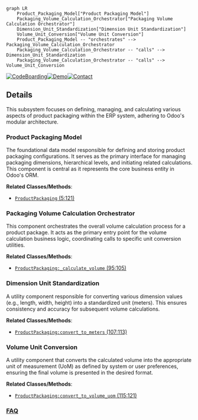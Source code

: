 ```mermaid
graph LR
    Product_Packaging_Model["Product Packaging Model"]
    Packaging_Volume_Calculation_Orchestrator["Packaging Volume Calculation Orchestrator"]
    Dimension_Unit_Standardization["Dimension Unit Standardization"]
    Volume_Unit_Conversion["Volume Unit Conversion"]
    Product_Packaging_Model -- "orchestrates" --> Packaging_Volume_Calculation_Orchestrator
    Packaging_Volume_Calculation_Orchestrator -- "calls" --> Dimension_Unit_Standardization
    Packaging_Volume_Calculation_Orchestrator -- "calls" --> Volume_Unit_Conversion
```

[![CodeBoarding](https://img.shields.io/badge/Generated%20by-CodeBoarding-9cf?style=flat-square)](https://github.com/CodeBoarding/GeneratedOnBoardings)[![Demo](https://img.shields.io/badge/Try%20our-Demo-blue?style=flat-square)](https://www.codeboarding.org/demo)[![Contact](https://img.shields.io/badge/Contact%20us%20-%20contact@codeboarding.org-lightgrey?style=flat-square)](mailto:contact@codeboarding.org)

## Details

This subsystem focuses on defining, managing, and calculating various aspects of product packaging within the ERP system, adhering to Odoo's modular architecture.

### Product Packaging Model
The foundational data model responsible for defining and storing product packaging configurations. It serves as the primary interface for managing packaging dimensions, hierarchical levels, and initiating related calculations. This component is central as it represents the core business entity in Odoo's ORM.


**Related Classes/Methods**:

- <a href="https://github.com/OCA/product-attribute/blob/18.0/product_packaging_dimension/models/product_packaging.py#L5-L121" target="_blank" rel="noopener noreferrer">`ProductPackaging` (5:121)</a>


### Packaging Volume Calculation Orchestrator
This component orchestrates the overall volume calculation process for a product package. It acts as the primary entry point for the volume calculation business logic, coordinating calls to specific unit conversion utilities.


**Related Classes/Methods**:

- <a href="https://github.com/OCA/product-attribute/blob/18.0/product_packaging_dimension/models/product_packaging.py#L95-L105" target="_blank" rel="noopener noreferrer">`ProductPackaging:_calculate_volume` (95:105)</a>


### Dimension Unit Standardization
A utility component responsible for converting various dimension values (e.g., length, width, height) into a standardized unit (meters). This ensures consistency and accuracy for subsequent volume calculations.


**Related Classes/Methods**:

- <a href="https://github.com/OCA/product-attribute/blob/18.0/product_packaging_dimension/models/product_packaging.py#L107-L113" target="_blank" rel="noopener noreferrer">`ProductPackaging:convert_to_meters` (107:113)</a>


### Volume Unit Conversion
A utility component that converts the calculated volume into the appropriate unit of measurement (UoM) as defined by system or user preferences, ensuring the final volume is presented in the desired format.


**Related Classes/Methods**:

- <a href="https://github.com/OCA/product-attribute/blob/18.0/product_packaging_dimension/models/product_packaging.py#L115-L121" target="_blank" rel="noopener noreferrer">`ProductPackaging:convert_to_volume_uom` (115:121)</a>




### [FAQ](https://github.com/CodeBoarding/GeneratedOnBoardings/tree/main?tab=readme-ov-file#faq)